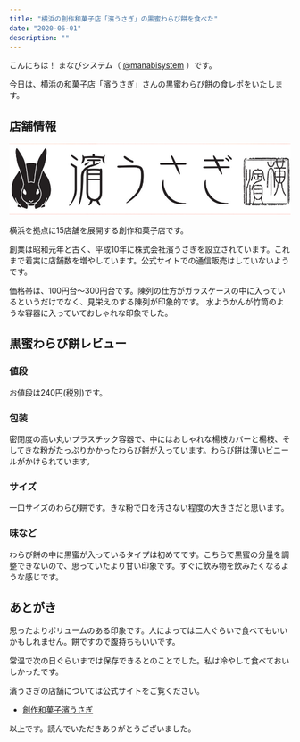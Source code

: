 ```yaml
---
title: "横浜の創作和菓子店「濱うさぎ」の黒蜜わらび餅を食べた"
date: "2020-06-01"
description: ""
---
```


こんにちは！ まなびシステム（ [@manabisystem](https://twitter.com/manabisystem/) ）です。

今日は、横浜の和菓子店「濱うさぎ」さんの黒蜜わらび餅の食レポをいたします。

## 店舗情報

![「濱うさぎ」のロゴ画像](2020-05-14-screenshot-00004.png)

横浜を拠点に15店舗を展開する創作和菓子店です。

創業は昭和元年と古く、平成10年に株式会社濱うさぎを設立されています。これまで着実に店舗数を増やしています。公式サイトでの通信販売はしていないようです。

価格帯は、100円台～300円台です。陳列の仕方がガラスケースの中に入っているというだけでなく、見栄えのする陳列が印象的です。
水ようかんが竹筒のような容器に入っていておしゃれな印象でした。

## 黒蜜わらび餅レビュー

### 値段

お値段は240円(税別)です。

### 包装

密閉度の高い丸いプラスチック容器で、中にはおしゃれな楊枝カバーと楊枝、そしてきな粉がたっぷりかかったわらび餅が入っています。わらび餅は薄いビニールがかけられています。

### サイズ

一口サイズのわらび餅です。きな粉で口を汚さない程度の大きさだと思います。

### 味など

わらび餅の中に黒蜜が入っているタイプは初めてです。こちらで黒蜜の分量を調整できないので、思っていたより甘い印象です。すぐに飲み物を飲みたくなるような感じです。

## あとがき

思ったよりボリュームのある印象です。人によっては二人ぐらいで食べてもいいかもしれません。餅ですので腹持ちもいいです。

常温で次の日ぐらいまでは保存できるとのことでした。私は冷やして食べておいしかったです。

濱うさぎの店舗については公式サイトをご覧ください。

- [創作和菓子濱うさぎ](https://www.hamausagi.com/)

以上です。読んでいただきありがとうございました。
